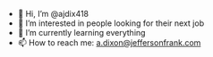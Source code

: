 - 👋 Hi, I’m @ajdix418
- 👀 I’m interested in people looking for their next job 
- 🌱 I’m currently learning everything
- 📫 How to reach me: a.dixon@jeffersonfrank.com

<!---
ajdix418/ajdix418 is a ✨ special ✨ repository because its `README.md` (this file) appears on your GitHub profile.
You can click the Preview link to take a look at your changes.
--->
